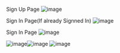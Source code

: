 Sign Up Page
![image](https://github.com/user-attachments/assets/a52308df-874b-42a1-afe8-216c2169775b)

Sign In Page(If already Signned In)
![image](https://github.com/user-attachments/assets/a1087bc8-699a-41f9-9c30-36d1e386d5af)


Sign In Page
![image](https://github.com/user-attachments/assets/edece6a9-3b1c-42e5-b997-9e083e7147e0)



![image](https://github.com/user-attachments/assets/7449a836-26bf-470b-bbd0-2e8d585ea65f)![image](https://github.com/user-attachments/assets/3a912695-4c6e-48c6-9ade-632a73dea57c)
![image](https://github.com/user-attachments/assets/c0e77937-27f7-4450-8018-6edebaf91168)
